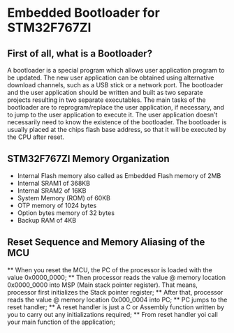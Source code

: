 # Embedded Bootloader for STM32F767ZI

## First of all, what is a Bootloader?

A bootloader is a special program which allows user application program to be updated. The new user application can be obtained using alternative download channels, 
such as a USB stick or a network port. The bootloader and the user application should be written and built as two separate projects resulting in two separate executables. The main tasks of the bootloader are to reprogram/replace the user application, if necessary, and to jump to the user application to execute it. The user application doesn’t necessarily need to know the existence of the bootloader. The bootloader is usually placed at the chips flash base address, so that it will be executed by the CPU after reset. 

## STM32F767ZI Memory Organization
* Internal Flash memory also called as Embedded Flash memory of 2MB
* Internal SRAM1 of 368KB
* Internal SRAM2 of 16KB
* System Memory (ROM) of 60KB
* OTP memory of 1024 bytes
* Option bytes memory of 32 bytes
* Backup RAM of 4KB

## Reset Sequence and Memory Aliasing of the MCU

** When you reset the MCU, the PC of the processor is loaded with the value 0x0000_0000;
** Then processor reads the value @ memory location 0x0000_0000 into MSP (Main stack pointer register). That means, processor first initializes the Stack pointer register;
** After that, processor reads the value @ memory location 0x000_0004 into PC;
** PC jumps to the reset handler;
** A reset handler is just a C or Assembly function written by you to carry out any initializations required;
** From reset handler yoi call your main function of the application;


